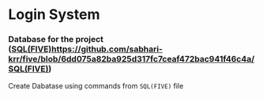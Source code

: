 # Login System

### Database for the project ([SQL(FIVE)](https://github.com/sabhari-krr/five/blob/6dd075a82ba925d317fc7ceaf472bac941f46c4a/SQL(FIVE))https://github.com/sabhari-krr/five/blob/6dd075a82ba925d317fc7ceaf472bac941f46c4a/SQL(FIVE))

Create Dabatase using commands from `SQL(FIVE)` file
